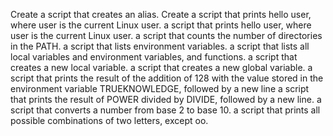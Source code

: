 Create a script that creates an alias.
Create a script that prints hello user, where user is the current Linux user.
 a script that prints hello user, where user is the current Linux user.
a script that counts the number of directories in the PATH.
 a script that lists environment variables.
a script that lists all local variables and environment variables, and functions.
a script that creates a new local variable.
 a script that creates a new global variable.
 a script that prints the result of the addition of 128 with the value stored in the environment variable TRUEKNOWLEDGE, followed by a new line
a script that prints the result of POWER divided by DIVIDE, followed by a new line.
a script that converts a number from base 2 to base 10.
 a script that prints all possible combinations of two letters, except oo.
